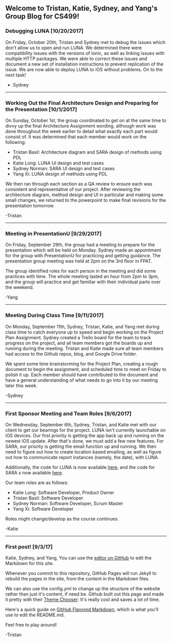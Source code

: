 ## Welcome to Tristan, Katie, Sydney, and Yang's Group Blog for CS499!

### Debugging LUNA [10/20/2017]
On Friday, October 20th, Tristan and Sydney met to debug the issues which don't allow us to open and run LUNA. We determined there were compatibility issues with the versions of Ionic, as well as linking issues with multiple HTTP packages. We were able to correct these issues and document a new set of installation instructions to prevent replication of the issue. We are now able to deploy LUNA to iOS without problems. On to the next task!

- Sydney

<hr>

### Working Out the Final Architecture Design and Preparing for the Presentation [10/1/2017]
On Sunday, October 1st, the group coordinated to get on at the same time to divvy up the final Architecture Assignment wording, although work was done throughout the week earlier to detail what exactly each part would consist of. It was determined that each member would work on the following:
* Tristan Basil: Architecture diagram and SARA design of methods using PDL
* Katie Long: LUNA UI design and test cases
* Sydney Norman: SARA UI design and test cases
* Yang Xi: LUNA design of methods using PDL

We then ran through each section as a QA review to ensure each was consistent and representative of our project. After reviewing the architecture diagram, method design and UI in particular and making some small changes, we returned to the powerpoint to make final revisions for the presentation tomorrow.

-Tristan

<hr>

### Meeting in PresentationU [9/29/2017]
On Friday, September 29th, the group had a meeting to prepare for the presentation which will be held on Monday. Sydney made an appointment for the group with PresentationU for practicing and getting guidance. The presentation group meeting was held at 2pm on the 3rd floor in FPAT. 

The group identified roles for each person in the meeting and did some practices with time. The whole meeting lasted an hour from 2pm to 3pm, and the group will practice and get familiar with their individual parts over the weekend.

-Yang

<hr>

### Meeting During Class Time [9/11/2017]
On Monday, September 11th, Sydney, Tristan, Katie, and Yang met during class time to catch everyone up to speed and begin working on the Project Plan Assignment. Sydney created a Trello board for the team to track progress on the project, and all team members got the boards up and running during the meeting. Tristan and Katie made sure all team members had access to the Github repos, blog, and Google Drive folder.

We spent some time brainstorming for the Project Plan, creating a rough document to begin the assignment, and scheduled time to meet on Friday to polish it up. Each member should have contributed to the document and have a general understanding of what needs to go into it by our meeting later this week.

-Sydney

<hr>

### First Sponsor Meeting and Team Roles [9/6/2017]
On Wednesday, September 6th, Sydney, Tristan, and Katie met with our client to get our bearings for the project. LUNA isn't currently launchable on iOS devices. Our first priority is getting the app back up and running on the newest iOS update. After that's done, we must add a few new features. For SARA, our priority is getting the email function up and running. We then need to figure out how to create location based emailing, as well as figure out how to communicate report instances (namely, the date), with LUNA.

Additionally, the code for LUNA is now available [here](https://github.com/katrinamo/LUNA), and the code for SARA s now available [here](https://github.com/katrinamo/SARA-Fall17).

Our team roles are as follows:
* Katie Long: Software Developer, Product Owner 
* Tristan Basil: Software Developer
* Sydney Norman: Software Developer, Scrum Master
* Yang Xi: Software Developer

Roles might change/develop as the course continues. 

-Katie

<hr>

### First post! [9/3/17]

Katie, Sydney, and Yang,
You can use the [editor on GitHub](https://github.com/Immaculato/Immaculato.github.io/edit/master/README.md) to edit the Markdown for this site.

Whenever you commit to this repository, GitHub Pages will run Jekyll to rebuild the pages in the site, from the content in the Markdown files. 

We can also use the config.yml to change up the structure of the website rather than just it's content, if need be. Github built out this page and made it pretty with their [Theme Chooser](https://help.github.com/articles/creating-a-github-pages-site-with-the-jekyll-theme-chooser/): It's really cool and saves a lot of time.

Here's a quick guide on [GitHub Flavored Markdown](https://guides.github.com/features/mastering-markdown/), which is what you'll use to edit the README.md.

Feel free to play around!

-Tristan
